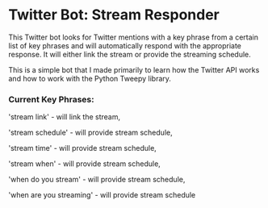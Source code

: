 # Twitter Bot: Stream Responder 
This Twitter bot looks for Twitter mentions with a key phrase from a certain list of key phrases and will automatically respond with the appropriate response. It will either link the stream or provide the streaming schedule.

This is a simple bot that I made primarily to learn how the Twitter API works and how to work with the Python Tweepy library.

### Current Key Phrases:
'stream link' - will link the stream,

'stream schedule' - will provide stream schedule,

'stream time' - will provide stream schedule,

'stream when' - will provide stream schedule,

'when do you stream' - will provide stream schedule,

'when are you streaming' - will provide stream schedule
